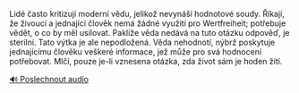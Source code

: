 
Lidé často kritizují moderní vědu, jelikož nevynáší hodnotové soudy. Říkají, že živoucí a jednající člověk nemá žádné využití pro Wertfreiheit; potřebuje vědět, o co by měl usilovat. Pakliže věda nedává na tuto otázku odpověď, je sterilní. Tato výtka je ale nepodložená. Věda nehodnotí, nýbrž poskytuje jednajícímu člověku veškeré informace, jež může pro svá hodnocení potřebovat. Mlčí, pouze je-li vznesena otázka, zda život sám je hoden žití.

[🔊 Poslechnout audio](/data/7-paragraphs/audio/chapter_169/para_005-Lid-asto-kritizuj-modern-vdu-jeliko-nevyn.mp3)

